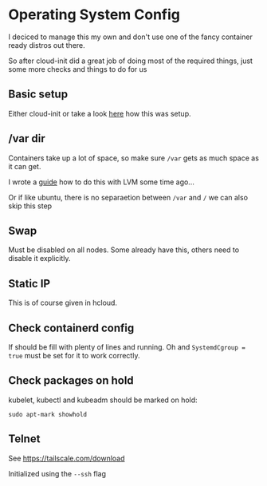 # Operating System Config

I deciced to manage this my own and don't use one of the fancy container ready distros out there.

So after cloud-init did a great job of doing most of the required things, just some more checks and things to do for us

## Basic setup

Either cloud-init or take a look [here](https://github.com/the-technat/the-technat/blob/main/content/Kubernetes/k8s_kubeadm.md) how this was setup.

## /var dir

Containers take up a lot of space, so make sure `/var` gets as much space as it can get.

I wrote a [guide](https://github.com/the-technat/the-technat/blob/main/content/Kubernetes/lv-extending.md) how to do this with LVM some time ago...

Or if like ubuntu, there is no separaetion between `/var` and `/` we can also skip this step

## Swap

Must be disabled on all nodes. Some already have this, others need to disable it explicitly.

## Static IP

This is of course given in hcloud.

## Check containerd config

If should be fill with plenty of lines and running. Oh and `SystemdCgroup = true` must be set for it to work correctly.

## Check packages on hold

kubelet, kubectl and kubeadm should be marked on hold:

```
sudo apt-mark showhold
```

## Telnet

See https://tailscale.com/download

Initialized using the `--ssh`  flag
